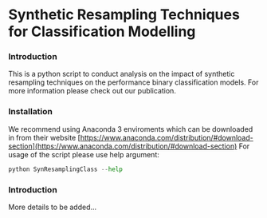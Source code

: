 # Synthetic Resampling Techniques for Classification Modelling

### Introduction
This is a python script to conduct analysis on the impact of synthetic resampling techniques on the performance binary classification models. For more information please check out our publication.

### Installation
We recommend using Anaconda 3 enviroments which can be downloaded in from their website [https://www.anaconda.com/distribution/#download-section](https://www.anaconda.com/distribution/#download-section) 
For usage of the script please use help argument:
``` python
python SynResamplingClass --help
```
### Introduction
More details to be added...
